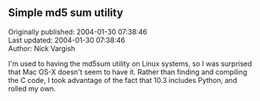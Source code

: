 ## Simple md5 sum utility  
Originally published: 2004-01-30 07:38:46  
Last updated: 2004-01-30 07:38:46  
Author: Nick Vargish  
  
I'm used to having the md5sum utility on Linux systems, so I was surprised that Mac OS-X doesn't seem to have it. Rather than finding and compiling the C code, I took advantage of the fact that 10.3 includes Python, and rolled my own.